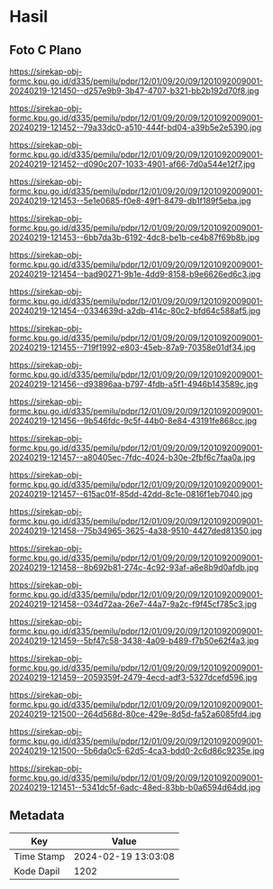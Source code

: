 # Hasil

## Foto C Plano

https://sirekap-obj-formc.kpu.go.id/d335/pemilu/pdpr/12/01/09/20/09/1201092009001-20240219-121450--d257e9b9-3b47-4707-b321-bb2b192d70f8.jpg

https://sirekap-obj-formc.kpu.go.id/d335/pemilu/pdpr/12/01/09/20/09/1201092009001-20240219-121452--79a33dc0-a510-444f-bd04-a39b5e2e5390.jpg

https://sirekap-obj-formc.kpu.go.id/d335/pemilu/pdpr/12/01/09/20/09/1201092009001-20240219-121452--d090c207-1033-4901-af66-7d0a544e12f7.jpg

https://sirekap-obj-formc.kpu.go.id/d335/pemilu/pdpr/12/01/09/20/09/1201092009001-20240219-121453--5e1e0685-f0e8-49f1-8479-db1f189f5eba.jpg

https://sirekap-obj-formc.kpu.go.id/d335/pemilu/pdpr/12/01/09/20/09/1201092009001-20240219-121453--6bb7da3b-6192-4dc8-be1b-ce4b87f69b8b.jpg

https://sirekap-obj-formc.kpu.go.id/d335/pemilu/pdpr/12/01/09/20/09/1201092009001-20240219-121454--bad90271-9b1e-4dd9-8158-b9e6626ed6c3.jpg

https://sirekap-obj-formc.kpu.go.id/d335/pemilu/pdpr/12/01/09/20/09/1201092009001-20240219-121454--0334639d-a2db-414c-80c2-bfd64c588af5.jpg

https://sirekap-obj-formc.kpu.go.id/d335/pemilu/pdpr/12/01/09/20/09/1201092009001-20240219-121455--719f1992-e803-45eb-87a9-70358e01df34.jpg

https://sirekap-obj-formc.kpu.go.id/d335/pemilu/pdpr/12/01/09/20/09/1201092009001-20240219-121456--d93896aa-b797-4fdb-a5f1-4946b143589c.jpg

https://sirekap-obj-formc.kpu.go.id/d335/pemilu/pdpr/12/01/09/20/09/1201092009001-20240219-121456--9b546fdc-9c5f-44b0-8e84-43191fe868cc.jpg

https://sirekap-obj-formc.kpu.go.id/d335/pemilu/pdpr/12/01/09/20/09/1201092009001-20240219-121457--a80405ec-7fdc-4024-b30e-2fbf6c7faa0a.jpg

https://sirekap-obj-formc.kpu.go.id/d335/pemilu/pdpr/12/01/09/20/09/1201092009001-20240219-121457--615ac01f-85dd-42dd-8c1e-0816f1eb7040.jpg

https://sirekap-obj-formc.kpu.go.id/d335/pemilu/pdpr/12/01/09/20/09/1201092009001-20240219-121458--75b34965-3625-4a38-9510-4427ded81350.jpg

https://sirekap-obj-formc.kpu.go.id/d335/pemilu/pdpr/12/01/09/20/09/1201092009001-20240219-121458--8b692b81-274c-4c92-93af-a6e8b9d0afdb.jpg

https://sirekap-obj-formc.kpu.go.id/d335/pemilu/pdpr/12/01/09/20/09/1201092009001-20240219-121458--034d72aa-26e7-44a7-9a2c-f9f45cf785c3.jpg

https://sirekap-obj-formc.kpu.go.id/d335/pemilu/pdpr/12/01/09/20/09/1201092009001-20240219-121459--5bf47c58-3438-4a09-b489-f7b50e62f4a3.jpg

https://sirekap-obj-formc.kpu.go.id/d335/pemilu/pdpr/12/01/09/20/09/1201092009001-20240219-121459--2059359f-2479-4ecd-adf3-5327dcefd596.jpg

https://sirekap-obj-formc.kpu.go.id/d335/pemilu/pdpr/12/01/09/20/09/1201092009001-20240219-121500--264d568d-80ce-429e-8d5d-fa52a6085fd4.jpg

https://sirekap-obj-formc.kpu.go.id/d335/pemilu/pdpr/12/01/09/20/09/1201092009001-20240219-121500--5b6da0c5-62d5-4ca3-bdd0-2c6d86c9235e.jpg

https://sirekap-obj-formc.kpu.go.id/d335/pemilu/pdpr/12/01/09/20/09/1201092009001-20240219-121451--5341dc5f-6adc-48ed-83bb-b0a6594d64dd.jpg


## Metadata

| Key        | Value               |
| ---------- | ------------------- |
| Time Stamp | 2024-02-19 13:03:08 |
| Kode Dapil | 1202                |



